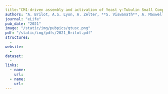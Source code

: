 ```yaml
---
title:"CM1-driven assembly and activation of Yeast γ-Tubulin Small Complex underlies microtubule nucleation"
authors: "A. Brilot, A.S. Lyon, A. Zelter, **S. Viswanath**, A. Maxwell, R. Johnson, K.C. Yabut, M. MacCoss, E. Muller, A. Sali, T.N. Davis, D. A. Agard"
journal: "eLife"
pub_date: "2021"
image: "/static/img/pubpics/gtusc.png"
pdf: "/static/img/pdfs/2021_Brilot.pdf" 
structures:
  - 
website:
  - 
dataset:
  - 
links:
  - name: 
    url: 
  - name: 
    url: 
---
```

